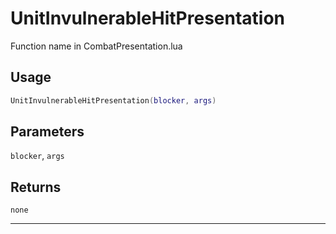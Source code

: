 # UnitInvulnerableHitPresentation
Function name in CombatPresentation.lua
## Usage
```lua
UnitInvulnerableHitPresentation(blocker, args)
```
## Parameters
`blocker`, `args`
## Returns
`none`

---